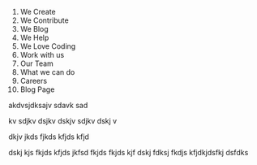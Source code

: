 1. We Create
2. We Contribute
3. We Blog
4. We Help
5. We Love Coding
6. Work with us
7. Our Team
8. What we can do
9. Careers
10. Blog Page

akdvsjdksajv sdavk sad



kv sdjkv dsjkv dskjv sdjkv dskj v



dkjv jkds fjkds kfjds kfjd 







dskj kjs fkjds kfjds jkfsd fkjds fkjds kjf dskj fdksj fkdjs kfjdkjdsfkj dsfdks